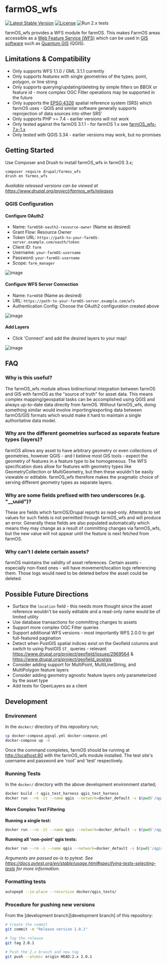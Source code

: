 # farmOS_wfs

[![Latest Stable Version](https://img.shields.io/github/v/tag/symbioquine/farmOS_wfs)](https://www.drupal.org/project/farmos_wfs/releases) [![License](https://img.shields.io/github/license/symbioquine/farmOS_wfs)](https://github.com/symbioquine/farmOS_wfs) ![Run 2.x tests](https://github.com/symbioquine/farmOS_wfs/workflows/Run%202.x%20tests/badge.svg?branch=2.x)

farmOS_wfs provides a WFS module for farmOS. This makes FarmOS areas accessible as a [Web Feature Service (WFS)](https://www.opengeospatial.org/standards/wfs)
which can be used in [GIS software](https://en.wikipedia.org/wiki/Geographic_information_system) such as [Quantum GIS](https://qgis.org) (QGIS).

## Limitations & Compatibility

* Only supports WFS 1.1.0 / GML 3.1.1 currently
* Only supports features with single geometries of the types; point, polygon, or line string
* Only supports querying/updating/deleting by simple filters on BBOX or feature id - more complex OGC Filter operations may be supported in the future
* Only supports the [EPSG:4326](https://epsg.io/4326) spatial reference system (SRS) which farmOS uses - QGIS and similar software generally supports reprojection of data sources into other SRS'
* Only supports PHP >= 7.4 - earlier versions will not work
* Only tested against the farmOS 3.1.1 - for farmOS 1.x see [farmOS_wfs-7.x-1.x](https://github.com/symbioquine/farmOS_wfs/tree/7.x-1.x)
* Only tested with QGIS 3.34 - earlier versions may work, but no promises

## Getting Started

Use Composer and Drush to install farmOS_wfs in farmOS 3.x;

```sh
composer require drupal/farmos_wfs
drush en farmos_wfs
```

*Available released versions can be viewed at https://www.drupal.org/project/farmos_wfs/releases*

### QGIS Configuration

#### Configure OAuth2

* Name: `farmOS0-oauth2-resource-owner` (Name as desired)
* Grant Flow: Resource Owner
* Token URL: `https://path-to-your-farmOS-server.example.com/oauth/token`
* Client ID: `farm`
* Username: `your-farmOS-username`
* Password: `your-farmOS-username`
* Scope: `farm_manager`

![image](https://user-images.githubusercontent.com/30754460/204117300-ea90c4b8-ad88-4571-9aad-3c30881a36b7.png)

#### Configure WFS Server Connection

* Name: `FarmOS0` (Name as desired)
* URL: `https://path-to-your-farmOS-server.example.com/wfs`
* Authentication Config: Choose the OAuth2 configuration created above

![image](https://user-images.githubusercontent.com/30754460/104083679-7bc0c380-51f5-11eb-8200-38c225281212.png)

#### Add Layers

* Click 'Connect' and add the desired layers to your map!

![image](https://user-images.githubusercontent.com/30754460/103485307-4c035d00-4daa-11eb-851f-075d8e918344.png)

## FAQ

### Why is this useful?

The farmOS_wfs module allows bidirectional integration between farmOS and GIS with farmOS as the "source of truth" for asset data. This means complex mapping/geospatial tasks can be accomplished using QGIS and always up-to-date
data directly from farmOS. Without farmOS_wfs, doing something similar would involve importing/exporting data between farmOS/GIS formats which would make it hard to maintain a single authoritative data model.

### Why are the different geometries surfaced as separate feature types (layers)?

farmOS allows any asset to have arbitrary geometry or even collections of geometries, however QGIS - and I believe most GIS tools - expect the geometry of features in a feature type to be homogeneous. The WFS specification
does allow for features with geometry types like GeometryCollection or MultiGeometry, but then these wouldn't be easily viewable or editable. farmOS_wfs therefore makes the pragmatic choice of serving different geometry types
as separate layers.

### Why are some fields prefixed with two underscores (e.g. "__uuid")?

These are fields which farmOS/Drupal reports as read-only. Attempts to set values for such fields is not permitted through farmOS_wfs and will produce an error. Generally these fields are also populated automatically which means
they may change as a result of committing changes via farmOS_wfs, but the new value will not appear until the feature is next fetched from farmOS.

### Why can't I delete certain assets?

farmOS maintains the validity of asset references. Certain assets - especially non-fixed ones - will have movement/location logs referencing them. Those logs would need to be deleted before the asset could be deleted.

## Possible Future Directions

* Surface the `location` field - this needs more thought since the asset reference wouldn't be easily editable and a read-only name would be of limited utility
* Use database transactions for committing changes to assets
* Support more complex OGC Filter queries
* Support additional WFS versions - most importantly WFS 2.0.0 to get full-featured pagination
* Detect when PostGIS spatial indices exist on the Geofield columns and switch to using PostGIS `ST_` queries - relevant https://www.drupal.org/project/geofield/issues/2969564 & https://www.drupal.org/project/geofield_postgis
* Consider adding support for MultiPoint, MultiLineString, and MultiPolygon feature layers
* Consider adding geometry agnostic feature layers only parameterized by the asset type
* Add tests for OpenLayers as a client

## Development

### Environment

In the `docker/` directory of this repository run;

```sh
cp docker-compose.pgsql.yml docker-compose.yml
docker-compose up -d
```

Once the command completes, farmOS should be running at [http://localhost:80](http://localhost:80) with the farmOS_wfs module installed. The test site's username and password are 'root' and 'test' respectively.


### Running Tests

In the `docker/` directory with the above development environment started;

```sh
docker build -t qgis_test_harness qgis_test_harness
docker run --rm -it --name qgis --network=docker_default -v $(pwd)'/qgis_tests:/tests_directory' qgis_test_harness:latest ./run_tests.sh
```

#### More Complex Test Filtering

**Running a single test:**

```sh
docker run --rm -it --name qgis --network=docker_default -v $(pwd)'/qgis_tests:/tests_directory' qgis_test_harness:latest ./run_tests.sh test_suite/test_cases/qgis_basic_crud_test.py::QgisBasicCrudTest::test_qgis_create_line_string_water_asset
```

**Running all 'non-point' qgis tests:**

```sh
docker run --rm -i --name qgis --network=docker_default -v $(pwd)'/qgis_tests:/tests_directory' qgis_test_harness:latest ./run_tests.sh -k 'qgis and not point'
```

*Arguments are passed as-is to pytest. See https://docs.pytest.org/en/stable/usage.html#specifying-tests-selecting-tests for more information.*

### Formatting tests

```sh
autopep8 --in-place --recursive docker/qgis_tests/
```

### Procedure for pushing new versions

From the [development branch][development branch] of this repository:

```sh
# Create the commit
git commit -m "Release version 2.0.1"

# Tag the release
git tag 2.0.1

# Push the 2.x branch and new tag
git push --atomic origin HEAD:2.x 2.0.1
```
